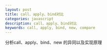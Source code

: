 ```yaml
---
layout: post
title: call、apply、bind对比
categories: javascript
description: call、apply、bind对比
keywords: call, apply, bind, new, compare
---
```


分析call、apply、bind、new 的异同以及实现原理
